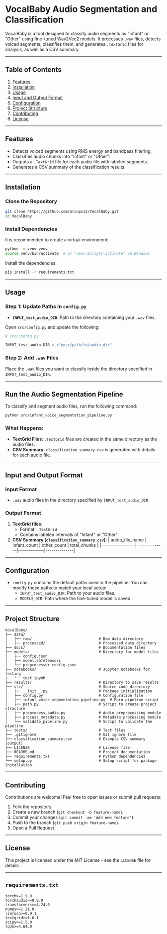 # **VocalBaby Audio Segmentation and Classification**

VocalBaby is a tool designed to classify audio segments as "Infant" or "Other" using fine-tuned Wav2Vec2 models. It processes `.wav` files, detects voiced segments, classifies them, and generates `.TextGrid` files for analysis, as well as a CSV summary.

---

## **Table of Contents**
1. [Features](#features)
2. [Installation](#installation)
3. [Usage](#usage)
4. [Input and Output Format](#input-and-output-format)
5. [Configuration](#configuration)
6. [Project Structure](#project-structure)
7. [Contributing](#contributing)
8. [License](#license)

---

## **Features**
- Detects voiced segments using RMS energy and bandpass filtering.
- Classifies audio chunks into "Infant" or "Other".
- Outputs a `.TextGrid` file for each audio file with labeled segments.
- Generates a CSV summary of the classification results.

---

## **Installation**

### **Clone the Repository**
```bash
git clone https://github.com/arunps12/VocalBaby.git
cd VocalBaby
```

### **Install Dependencies**
It is recommended to create a virtual environment:
```bash
python -m venv venv
source venv/bin/activate  # or "venv\Scripts\activate" on Windows
```

Install the dependencies:
```bash
pip install -r requirements.txt
```

---

## **Usage**

### **Step 1: Update Paths in `config.py`**
- **`INPUT_test_audio_DIR`**: Path to the directory containing your `.wav` files.

Open `src/config.py` and update the following:
```python
# src/config.py

INPUT_test_audio_DIR = r"your/path/to/audio_dir"
```

### **Step 2: Add `.wav` Files**
Place the `.wav` files you want to classify inside the directory specified in `INPUT_test_audio_DIR`.

---

## **Run the Audio Segmentation Pipeline**

To classify and segment audio files, run the following command:
```bash
python src/infant_voice_segmentation_pipeline.py
```

### **What Happens:**
- **TextGrid Files**: `.TextGrid` files are created in the same directory as the audio files.
- **CSV Summary**: `classification_summary.csv` is generated with details for each audio file.

---

## **Input and Output Format**

### **Input Format**
- `.wav` audio files in the directory specified by `INPUT_test_audio_DIR`.

### **Output Format**
1. **TextGrid files**:
   - Format: `.TextGrid`
   - Contains labeled intervals of "Infant" or "Other".
2. **CSV Summary (`classification_summary.csv`)**:
   | audio_file_name | infant_count | other_count | total_chunks |
   |-----------------|--------------|-------------|--------------|

---

## **Configuration**
- `config.py` contains the default paths used in the pipeline. You can modify these paths to match your local setup:
  - `INPUT_test_audio_DIR`: Path to your audio files.
  - `MODELS_DIR`: Path where the fine-tuned model is saved.

---

## **Project Structure**
```
VocalBaby/
├── data/
│   ├── raw/                              # Raw data directory
│   ├── processed/                        # Processed data directory
├── docs/                                 # Documentation files
├── models/                               # Directory for model files
│   ├── config.json
│   ├── model.safetensors
│   └── preprocessor_config.json
├── notebooks/                            # Jupyter notebooks for testing
│   └── test.ipynb
├── results/                              # Directory to save results
├── src/                                  # Source code directory
│   ├── __init__.py                       # Package initialization
│   ├── config.py                         # Configuration file
│   ├── infant_voice_segmentation_pipeline.py  # Main pipeline script
│   ├── path.py                           # Script to create project structure
│   ├── preprocess_audio.py               # Audio preprocessing module
│   ├── process_metadata.py               # Metadata processing module
│   └── validate_pipeline.py              # Script to validate the pipeline
├── tests/                                # Test files
├── .gitignore                            # Git ignore file
├── classification_summary.csv            # Example CSV summary (output)
├── LICENSE                               # License file
├── README.md                             # Project documentation
├── requirements.txt                      # Python dependencies
└── setup.py                              # Setup script for package installation
```

---

## **Contributing**
Contributions are welcome! Feel free to open issues or submit pull requests:
1. Fork the repository.
2. Create a new branch (`git checkout -b feature-name`).
3. Commit your changes (`git commit -am 'Add new feature'`).
4. Push to the branch (`git push origin feature-name`).
5. Open a Pull Request.

---

## **License**
This project is licensed under the MIT License - see the `LICENSE` file for details.

---

## **`requirements.txt`**
```plaintext
torch>=1.9.0
torchaudio>=0.9.0
transformers>=4.24.0
numpy>=1.21.0
librosa>=0.9.1
textgrid>=1.6.1
scipy>=1.5.0
tqdm>=4.64.0
```

